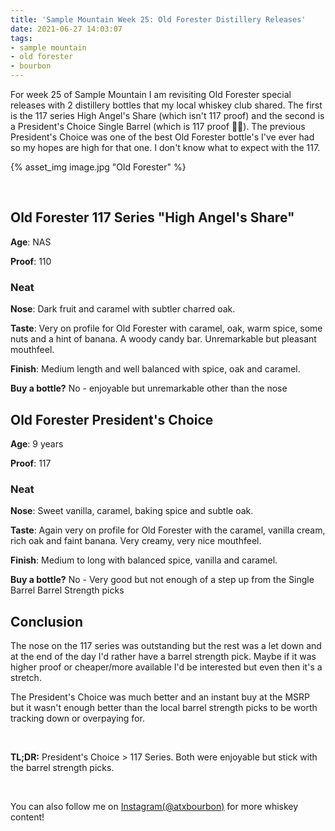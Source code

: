 ```yaml
---
title: 'Sample Mountain Week 25: Old Forester Distillery Releases'
date: 2021-06-27 14:03:07
tags:
- sample mountain
- old forester
- bourbon
---
```


For week 25 of Sample Mountain I am revisiting Old Forester special releases with 2 distillery bottles that my local whiskey club shared. The first is the 117 series High Angel's Share (which isn't 117 proof) and the second is a President's Choice Single Barrel (which is 117 proof 🤷‍♂️). The previous President's Choice was one of the best Old Forester bottle's I've ever had so my hopes are high for that one. I don't know what to expect with the 117.

{% asset_img image.jpg "Old Forester" %}

&nbsp;

## Old Forester 117 Series "High Angel's Share"

**Age**: NAS

**Proof**: 110

### Neat
**Nose**: Dark fruit and caramel with subtler charred oak.

**Taste**: Very on profile for Old Forester with caramel, oak, warm spice, some nuts and a hint of banana. A woody candy bar. Unremarkable but pleasant mouthfeel.

**Finish**: Medium length and well balanced with spice, oak and caramel.

**Buy a bottle?** No - enjoyable but unremarkable other than the nose

## Old Forester President's Choice

**Age**: 9 years

**Proof**: 117

### Neat
**Nose**: Sweet vanilla, caramel, baking spice and subtle oak.

**Taste**: Again very on profile for Old Forester with the caramel, vanilla cream, rich oak and faint banana. Very creamy, very nice mouthfeel.

**Finish**: Medium to long with balanced spice, vanilla and caramel. 

**Buy a bottle?** No - Very good but not enough of a step up from the Single Barrel Barrel Strength picks


## Conclusion
The nose on the 117 series was outstanding but the rest was a let down and at the end of the day I'd rather have a barrel strength pick. Maybe if it was higher proof or cheaper/more available I'd be interested but even then it's a stretch.

The President's Choice was much better and an instant buy at the MSRP but it wasn't enough better than the local barrel strength picks to be worth tracking down or overpaying for.

&nbsp;

**TL;DR:** President's Choice > 117 Series. Both were enjoyable but stick with the barrel strength picks.

&nbsp;

You can also follow me on [Instagram(@atxbourbon)](https://www.instagram.com/atxbourbon/) for more whiskey content!

